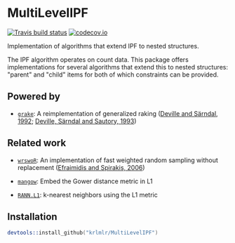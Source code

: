 # MultiLevelIPF

[![Travis build status](https://travis-ci.org/krlmlr/MultiLevelIPF.svg?branch=master)](https://travis-ci.org/krlmlr/MultiLevelIPF) [![codecov.io](https://codecov.io/github/krlmlr/MultiLevelIPF/coverage.svg?branch=master)](https://codecov.io/github/krlmlr/MultiLevelIPF?branch=master)

Implementation of algorithms that extend IPF to nested structures.

The IPF algorithm operates on count data.  This package offers implementations for several algorithms that extend this to nested structures: "parent" and "child" items for both of which constraints can be provided.


## Powered by

- [`grake`](http://krlmlr.github.io/grake): A reimplementation of generalized raking ([Deville and Särndal, 1992](http://amstat.tandfonline.com/doi/abs/10.1080/01621459.1992.10475217); [Deville, Särndal and Sautory, 1993](http://www.tandfonline.com/doi/abs/10.1080/01621459.1993.10476369))


## Related work

- [`wrswoR`](http://krlmlr.github.io/wrswoR): An implementation of fast weighted random sampling without replacement ([Efraimidis and Spirakis, 2006](http://www.sciencedirect.com/science/article/pii/S002001900500298X))

- [`mangow`](http://krlmlr.github.io/mangow): Embed the Gower distance metric in L1

- [`RANN.L1`](https://github.com/jefferis/RANN/tree/master-L1#readme): k-nearest neighbors using the L1 metric


## Installation

```s
devtools::install_github("krlmlr/MultiLevelIPF")
```
